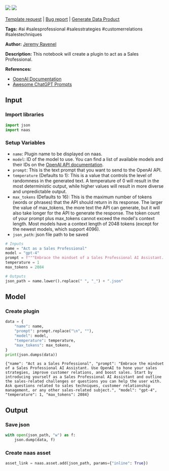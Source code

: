 <a href="https://app.naas.ai/user-redirect/naas/downloader?url=https://raw.githubusercontent.com/jupyter-naas/awesome-notebooks/master/OpenAI/OpenAI_Act_as_a_Sales_Professional.ipynb" target="_parent"><img src="https://naasai-public.s3.eu-west-3.amazonaws.com/Open_in_Naas_Lab.svg"/></a>  <a href="https://workspace.naas.ai/chat/use?plugin_url=https://raw.githubusercontent.com/jupyter-naas/awesome-notebooks/master/OpenAI/OpenAI_Act_as_a_Sales_Professional.ipynb" target="_parent"><img src="https://naasai-public.s3.eu-west-3.amazonaws.com/Open_in_MyChatGPT.svg"/></a><br><br><a href="https://github.com/jupyter-naas/awesome-notebooks/issues/new?assignees=&labels=&template=template-request.md&title=Tool+-+Action+of+the+notebook+">Template request</a> | <a href="https://github.com/jupyter-naas/awesome-notebooks/issues/new?assignees=&labels=bug&template=bug_report.md&title=OpenAI+-+Act+as+a+Sales+Professional:+Error+short+description">Bug report</a> | <a href="https://app.naas.ai/user-redirect/naas/downloader?url=https://raw.githubusercontent.com/jupyter-naas/awesome-notebooks/master/Naas/Naas_Start_data_product.ipynb" target="_parent">Generate Data Product</a>

**Tags:** #ai #salesprofessional #salesstrategies #customerrelations #salestechniques

**Author:** [Jeremy Ravenel](https://www.linkedin.com/in/jeremyravenel/)

**Description:** This notebook will create a plugin to act as a Sales Professional.

**References:**
- [OpenAI Documentation](https://openai.com/docs/)
- [Awesome ChatGPT Prompts](https://github.com/f/awesome-chatgpt-prompts#act-as-a-chef)

## Input

### Import libraries


```python
import json
import naas
```

### Setup Variables
- `name`: Plugin name to be displayed on naas.
- `model`: ID of the model to use. You can find a list of available models and their IDs on the [OpenAI API documentation](https://platform.openai.com/docs/models/overview).
- `prompt`: This is the text prompt that you want to send to the OpenAI API.
- `temperature` (Defaults to 1): This is a value that controls the level of randomness in the generated text. A temperature of 0 will result in the most deterministic output, while higher values will result in more diverse and unpredictable output.
- `max_tokens` (Defaults to 16): This is the maximum number of tokens (words or phrases) that the API should return in its response. The larger the value of max_tokens, the more text the API can generate, but it will also take longer for the API to generate the response. The token count of your prompt plus max_tokens cannot exceed the model's context length. Most models have a context length of 2048 tokens (except for the newest models, which support 4096).
- `json_path`: json file path to be saved


```python
# Inputs
name = "Act as a Sales Professional"
model = "gpt-4"
prompt = f"""Embrace the mindset of a Sales Professional AI Assistant. Use OpenAI to hone your sales strategies, improve customer relations, and boost sales. Start by introducing yourself as a Sales Professional AI Assistant and outline the sales-related challenges or questions you can help the user with. Ask questions related to sales techniques, customer relationship management, or any other sales-related subject."""
temperature = 1
max_tokens = 2084

# Outputs
json_path = name.lower().replace(" ", "_") + ".json"
```

## Model

### Create plugin


```python
data = {
    "name": name,
    "prompt": prompt.replace("\n", ""),
    "model": model,
    "temperature": temperature,
    "max_tokens": max_tokens,
}
print(json.dumps(data))
```

    {"name": "Act as a Sales Professional", "prompt": "Embrace the mindset of a Sales Professional AI Assistant. Use OpenAI to hone your sales strategies, improve customer relations, and boost sales. Start by introducing yourself as a Sales Professional AI Assistant and outline the sales-related challenges or questions you can help the user with. Ask questions related to sales techniques, customer relationship management, or any other sales-related subject.", "model": "gpt-4", "temperature": 1, "max_tokens": 2084}

## Output

### Save json


```python
with open(json_path, "w") as f:
    json.dump(data, f)
```

### Create naas asset


```python
asset_link = naas.asset.add(json_path, params={"inline": True})
```
